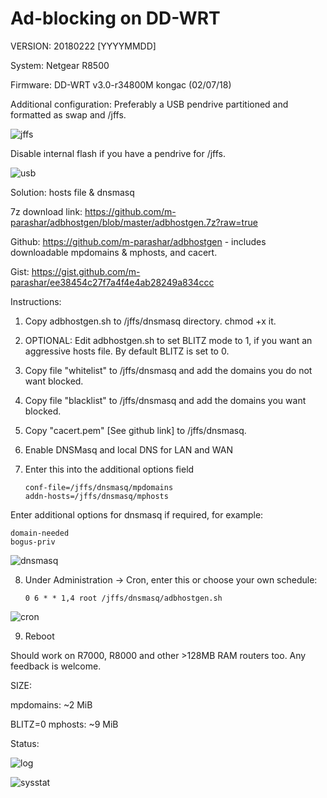 # Ad-blocking on DD-WRT

VERSION: 20180222 [YYYYMMDD]

System: Netgear R8500

Firmware: DD-WRT v3.0-r34800M kongac (02/07/18)

Additional configuration: Preferably a USB pendrive partitioned and formatted as swap and /jffs.

![jffs](https://i.imgur.com/bDJBxd8.png)

Disable internal flash if you have a pendrive for /jffs.

![usb](https://i.imgur.com/3c5kkTM.png)

Solution: hosts file & dnsmasq

7z download link: https://github.com/m-parashar/adbhostgen/blob/master/adbhostgen.7z?raw=true

Github: https://github.com/m-parashar/adbhostgen - includes downloadable mpdomains & mphosts, and cacert.

Gist: https://gist.github.com/m-parashar/ee38454c27f7a4f4e4ab28249a834ccc

Instructions: 

1. Copy adbhostgen.sh to /jffs/dnsmasq directory. chmod +x it.

2. OPTIONAL: Edit adbhostgen.sh to set BLITZ mode to 1, if you want an aggressive hosts file. By default BLITZ is set to 0.

3. Copy file "whitelist" to /jffs/dnsmasq and add the domains you do not want blocked.

4. Copy file "blacklist" to /jffs/dnsmasq and add the domains you want blocked.

5. Copy "cacert.pem" [See github link] to /jffs/dnsmasq.

6. Enable DNSMasq and local DNS for LAN and WAN

7. Enter this into the additional options field

    ```
    conf-file=/jffs/dnsmasq/mpdomains
    addn-hosts=/jffs/dnsmasq/mphosts
    ```
Enter additional options for dnsmasq if required, for example:

    domain-needed
    bogus-priv


![dnsmasq](https://i.imgur.com/ez7yLM4.png)

8. Under Administration -> Cron, enter this or choose your own schedule: 

    ```
    0 6 * * 1,4 root /jffs/dnsmasq/adbhostgen.sh
    ```

![cron](https://i.imgur.com/Y7RAEVk.png)

9. Reboot 

Should work on R7000, R8000 and other >128MB RAM routers too. Any feedback is welcome. 

SIZE:

mpdomains: ~2 MiB

BLITZ=0 mphosts: ~9 MiB

Status: 

![log](https://i.imgur.com/Sl5tBWu.png)

![sysstat](https://i.imgur.com/dS2Zhru.png)

